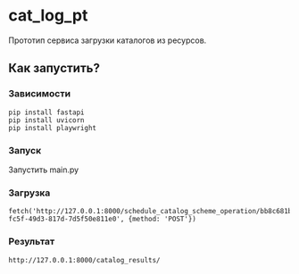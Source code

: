 # cat_log_pt

Прототип сервиса загрузки каталогов из ресурсов.

## Как запустить?

### Зависимости
```
pip install fastapi
pip install uvicorn
pip install playwright
```
### Запуск
Запустить main.py

### Загрузка
```
fetch('http://127.0.0.1:8000/schedule_catalog_scheme_operation/bb8c681b-fc5f-49d3-817d-7d5f50e811e0', {method: 'POST'})
```
### Результат
```
http://127.0.0.1:8000/catalog_results/
```
